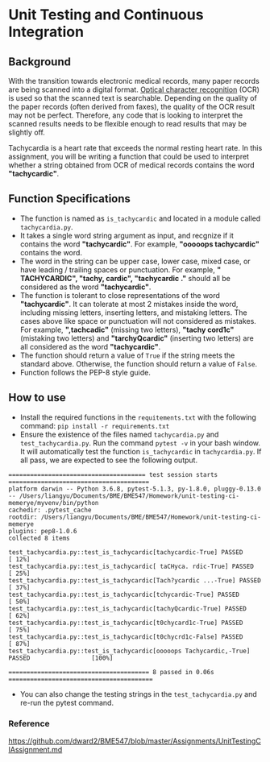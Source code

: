 # Unit Testing and Continuous Integration

## Background
With the transition towards electronic medical records, many paper records are being scanned into a digital format.  [Optical character recognition](https://en.wikipedia.org/wiki/Optical_character_recognition)
(OCR) is used so that the scanned text is searchable.  Depending on the quality of the paper records (often derived from faxes), the quality of the OCR result may not be perfect.  Therefore, any code that is looking to interpret the scanned results needs to be flexible enough to read results that may be slightly off.   

Tachycardia is a heart rate that exceeds the normal resting heart rate. In this assignment, you will be writing a function that could be used to interpret whether a string obtained from OCR of medical records contains the word **"tachycardic"**. 

## Function Specifications
* The function is named as `is_tachycardic` and located in a module called `tachycardia.py`.
* It takes a single word string argument as input, and recgnize if it contains the word **"tachycardic"**. For example, **"ooooops tachycardic"** contains the word.
* The word in the string can be upper case, lower case, mixed case, or have leading / trailing spaces or punctuation. For example, **" TACHYCARDIC", "tachy, cardic", "tachycardic  ."** should all be considered as the word **"tachycardic"**.
* The function is tolerant to close representations of the word **"tachycardic"**. It can tolerate at most 2 mistakes inside the word, including missing letters, inserting letters, and mistaking letters. The cases above like space or punctuation will not considered as mistakes. For example, **",tachcadic"** (missing two letters), **"tachy cord1c"** (mistaking two letters) and **"tarchyQcardic"** (inserting two letters) are all considered as the word **"tachycardic"**.
* The function should return a value of `True` if the string meets the standard above. Otherwise, the function should return a value of `False`.
* Function follows the PEP-8 style guide.

## How to use
* Install the required functions in the `requitements.txt` with the following command: 
`pip install -r requirements.txt`
* Ensure the existence of the files named `tachycardia.py` and `test_tachycardia.py`. Run the command `pytest -v` in your bash window. It will automatically test the function `is_tachycardic` in `tachycardia.py`. If all pass, we are expected to see the following output.
```
====================================== test session starts =======================================
platform darwin -- Python 3.6.8, pytest-5.1.3, py-1.8.0, pluggy-0.13.0 -- /Users/liangyu/Documents/BME/BME547/Homework/unit-testing-ci-memerye/myvenv/bin/python
cachedir: .pytest_cache
rootdir: /Users/liangyu/Documents/BME/BME547/Homework/unit-testing-ci-memerye
plugins: pep8-1.0.6
collected 8 items                                                                                

test_tachycardia.py::test_is_tachycardic[tachycardic-True] PASSED                          [ 12%]
test_tachycardia.py::test_is_tachycardic[ taCHyca. rdic-True] PASSED                       [ 25%]
test_tachycardia.py::test_is_tachycardic[Tach?ycardic ...-True] PASSED                     [ 37%]
test_tachycardia.py::test_is_tachycardic[tchycardic-True] PASSED                           [ 50%]
test_tachycardia.py::test_is_tachycardic[tachyQcardic-True] PASSED                         [ 62%]
test_tachycardia.py::test_is_tachycardic[t0chycard1c-True] PASSED                          [ 75%]
test_tachycardia.py::test_is_tachycardic[t0chycrd1c-False] PASSED                          [ 87%]
test_tachycardia.py::test_is_tachycardic[ooooops Tachycardic,-True] PASSED                 [100%]

======================================= 8 passed in 0.06s ========================================
```
* You can also change the testing strings in the `test_tachycardia.py` and re-run the pytest command.

### Reference
https://github.com/dward2/BME547/blob/master/Assignments/UnitTestingCIAssignment.md






